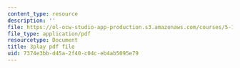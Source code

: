 ```yaml
---
content_type: resource
description: ''
file: https://ol-ocw-studio-app-production.s3.amazonaws.com/courses/5-111sc-principles-of-chemical-science-fall-2014/7374e3bbd45a2f40c04ceb4ab5095e79_p8AAjZXr5dg.pdf
file_type: application/pdf
resourcetype: Document
title: 3play pdf file
uid: 7374e3bb-d45a-2f40-c04c-eb4ab5095e79
---
```

